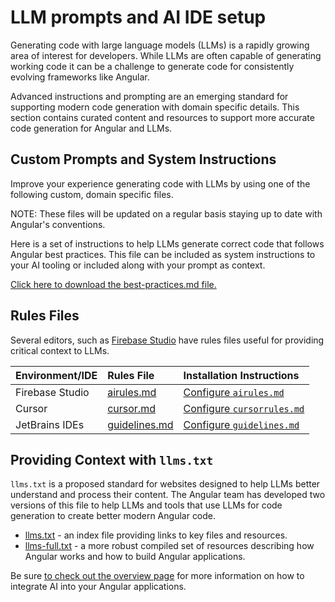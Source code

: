 # LLM prompts and AI IDE setup
Generating code with large language models (LLMs) is a rapidly growing area of interest for developers. While LLMs are often capable of generating working code it can be a challenge to generate code for consistently evolving frameworks like Angular.

Advanced instructions and prompting are an emerging standard for supporting modern code generation with domain specific details. This section contains curated content and resources to support more accurate code generation for Angular and LLMs.

## Custom Prompts and System Instructions
Improve your experience generating code with LLMs by using one of the following custom, domain specific files.

NOTE: These files will be updated on a regular basis staying up to date with Angular's conventions.

Here is a set of instructions to help LLMs generate correct code that follows Angular best practices. This file can be included as system instructions to your AI tooling or included along with your prompt as context.

<docs-code language="md" path="adev/src/context/best-practices.md" class="compact"/>

<!-- Note: download doesnt work in devmode but is fine when deployed -->
<a download href="/context/best-practices.md" target="_blank">Click here to download the best-practices.md file.</a> 

## Rules Files
Several editors, such as <a href="https://studio.firebase.google.com?utm_source=adev&utm_medium=website&utm_campaign=BUILD_WITH_AI_ANGULAR&utm_term=angular_devrel&utm_content=build_with_ai_angular_firebase_studio">Firebase Studio</a> have rules files useful for providing critical context to LLMs.

| Environment/IDE | Rules File                                                      | Installation Instructions                                                                                              |
|:----------------|:----------------------------------------------------------------|:-----------------------------------------------------------------------------------------------------------------------|
| Firebase Studio | <a href="/context/airules.md" target="_blank">airules.md</a>    | <a href="https://firebase.google.com/docs/studio/set-up-gemini#custom-instructions">Configure `airules.md`</a>         |
| Cursor          | <a href="/context/angular-20.mdc" target="_blank">cursor.md</a> | <a href="https://docs.cursor.com/context/rules" target="_blank">Configure `cursorrules.md`</a>                         |
| JetBrains IDEs  | <a href="/context/guidelines.md" target="_blank">guidelines.md</a>  | <a href="https://www.jetbrains.com/help/junie/customize-guidelines.html" target="_blank">Configure `guidelines.md`</a> |

## Providing Context with `llms.txt`
`llms.txt` is a proposed standard for websites designed to help LLMs better understand and process their content. The Angular team has developed two versions of this file to help LLMs and tools that use LLMs for code generation to create better modern Angular code.


* <a href="/llms.txt" target="_blank">llms.txt</a> - an index file providing links to key files and resources. 
* <a href="/llms-full.txt" target="_blank">llms-full.txt</a> - a more robust compiled set of resources describing how Angular works and how to build Angular applications.

Be sure [to check out the overview page](/ai) for more information on how to integrate AI into your Angular applications.